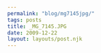 ```yaml
---
permalink: "blog/mg7145jpg/"
tags: posts
title: _MG_7145.JPG
date: 2009-12-22
layout: layouts/post.njk
---
```


